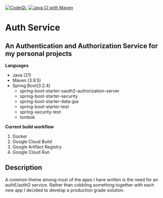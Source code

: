 [![CodeQL](https://github.com/marcuslull/Auth/actions/workflows/github-code-scanning/codeql/badge.svg?branch=dev)](https://github.com/marcuslull/Auth/actions/workflows/github-code-scanning/codeql) 
[![Java CI with Maven](https://github.com/marcuslull/Auth/actions/workflows/maven.yml/badge.svg?branch=dev)](https://github.com/marcuslull/Auth/actions/workflows/maven.yml)

# Auth Service

## An Authentication and Authorization Service for my personal projects

  
**Languages**
* Java (21)
* Maven (3.9.5)
* Spring Boot(3.2.4)
    * spring-boot-starter-oauth2-authorization-server
    * spring-boot-starter-security
    * spring-boot-starter-data-jpa
    * spring-boot-starter-test
    * spring-security-test
    * lombok

  
**Current build workflow**
1. Docker
2. Google Cloud Build
3. Google Artifact Registry
4. Google Cloud Run

## Description
A common theme among most of the apps I have written is the need for an authE/authO service. Rather than cobbling something together with each new app I decided to develop a production grade solution.
